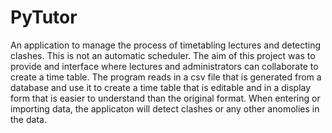 # PyTutor

An application to manage the process of timetabling lectures and detecting clashes.
This is not an automatic scheduler. The aim of this project was to provide and interface where lectures  and administrators can collaborate to create a time table. The program reads in a csv file that is generated from a database and use it to create a time table that is editable and in a display form that is easier to understand than the original format. When entering or importing data, the applicaton will detect clashes or any other anomolies in the data.

